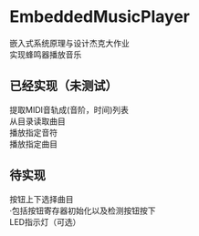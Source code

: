 # EmbeddedMusicPlayer  
嵌入式系统原理与设计杰克大作业  
实现蜂鸣器播放音乐  
## 已经实现（未测试）  
提取MIDI音轨成(音阶，时间)列表  
从目录读取曲目  
播放指定音符  
播放指定曲目  
## 待实现  
按钮上下选择曲目  
  ·包括按钮寄存器初始化以及检测按钮按下  
LED指示灯（可选）  
